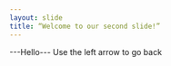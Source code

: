 ```yaml
---
layout: slide
title: “Welcome to our second slide!”
---
```

---Hello---
Use the left arrow to go back
